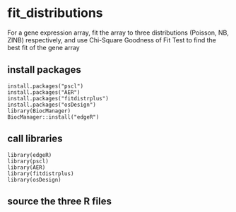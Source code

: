 # fit_distributions
For a gene expression array, fit the array to three distributions (Poisson, NB, ZINB) respectively, and use Chi-Square Goodness of Fit Test to find the best fit of the gene array

## install packages

```
install.packages("pscl")
install.packages("AER")
install.packages("fitdistrplus")
install.packages("osDesign")
library(BiocManager)
BiocManager::install("edgeR")
```
## call libraries 

```
library(edgeR)
library(pscl)
library(AER)   
library(fitdistrplus)
library(osDesign)
```
## source the three R files

